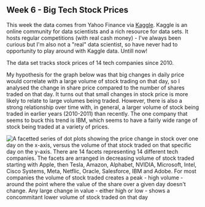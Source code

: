 ## Week 6 - Big Tech Stock Prices

This week the data comes from Yahoo Finance via [Kaggle](https://www.kaggle.com/datasets/evangower/big-tech-stock-prices). Kaggle is an online community for data scientists and a rich resource for data sets. It hosts regular competitions (with real cash money) - I've always been curious but I'm also not a "real" data scientist, so have never had to opportunity to play around with Kaggle data. Untill now!

The data set tracks stock prices of 14 tech companies since 2010. 

My hypothesis for the graph below was that big changes in daily price would correlate with a large volume of stock trading on that day, so I analysed the change in share price compared to the number of shares traded on that day. It turns out that small changes in stock price is more likely to relate to large volumes being traded. However, there is also a strong relationship over time with, in general, a larger volume of stock being traded in earlier years (2010-2011) than recently. The one company that seems to buck this trend is IBM, which seems to have a fairly wide range of stock being traded at a variety of prices.

![A facetted series of dot plots showing the price change in stock over one day on the x-axis, versus the volume of that stock traded on that specific day on the y-axis. There are 14 facets representing 14 different tech companies. The facets are arranged in decreasing volume of stock traded starting with Apple, then Tesla, Amazon, Alphabet, NVIDIA, Microsoft, Intel, Cisco Systems, Meta, Netflic, Oracle, Salesforce, IBM and Adobe. For most companies the volume of stock traded creates a peak - high volume - around the point where the value of the share over a given day doesn't change. Any large change in value - either high or low - shows a concommitant lower volume of stock traded on that day](https://github.com/PlantsGenesBugs/TidyTuesday/blob/main/2023/week%206%20-%20big%20tech%20stocks/BigTechStock2.png)
